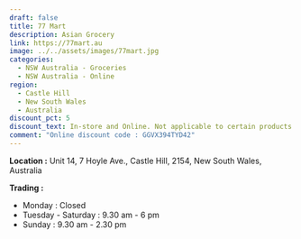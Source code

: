 ```yaml
---
draft: false
title: 77 Mart
description: Asian Grocery
link: https://77mart.au
image: ../../assets/images/77mart.jpg
categories:
  - NSW Australia - Groceries
  - NSW Australia - Online
region:
  - Castle Hill
  - New South Wales
  - Australia
discount_pct: 5
discount_text: In-store and Online. Not applicable to certain products and specials
comment: "Online discount code : GGVX394TYD42"
---
```

**Location :** Unit 14, 7 Hoyle Ave., Castle Hill, 2154, New South Wales, Australia

**Trading :**

* Monday : Closed
* Tuesday - Saturday : 9.30 am - 6 pm
* Sunday : 9.30 am - 2.30 pm

